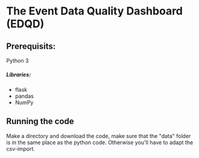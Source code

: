 # The Event Data Quality Dashboard (EDQD)

## Prerequisits:

Python 3

##### Libraries:

- flask
- pandas
- NumPy

## Running the code

Make a directory and download the code, make sure that the "data" folder is in the same place as the python code. Otherwise you'll have to adapt the csv-import.
